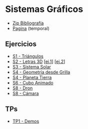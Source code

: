 # Sistemas Gráficos

- [Zip Bibliografía](https://repo.dreamhosters.com/biblio-sg.zip)
- [Pagina](https://www.sg.fedemarino.com.ar/) (temporal)

## Ejercicios

- [S1 - Triángulos](https://n-zu.github.io/FIUBA_SG/clases/S1/03-Ejercicio-Triangulos.html)
- [S2 - Letras 3D](https://n-zu.github.io/FIUBA_SG/clases/S2/demoLetras3D/inicial.html) [[ej.1](https://n-zu.github.io/FIUBA_SG/clases/S2/demoLetras3D/ej1.html)] [[ej.2](https://n-zu.github.io/FIUBA_SG/clases/S2/demoLetras3D/ej2.html)]
- [S3 - Sistema Solar](https://n-zu.github.io/FIUBA_SG/clases/S3/ejercicioSistemaSolar/sistemaSolar2.html)
- [S4 - Geometría desde Grilla](https://n-zu.github.io/FIUBA_SG/clases/S4/demoGrillaNxM/index.html)
- [S4 - Planeta Tierra](https://n-zu.github.io/FIUBA_SG/clases/S4/demoPlanetaTierra/index.html)
- [S6 - Cubo Animado](https://n-zu.github.io/FIUBA_SG/clases/S6/cubo.html)
- [S8 - Dron](http://127.0.0.1:5500/clases/S8/droneCamera/droneCamera_threejs.html)
- [S8 - Cámara](http://127.0.0.1:5500/clases/S8/droneCamera/)

## TPs

- [TP1 - Demos](https://n-zu.github.io/FIUBA_SG/tp/tp1/demo/)
